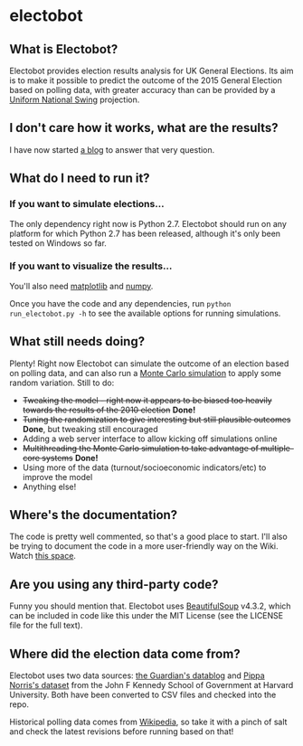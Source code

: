 electobot
=========

## What is Electobot?
Electobot provides election results analysis for UK General Elections. Its aim is to make it possible to predict the outcome of the 2015 General Election based on polling data, with greater accuracy than can be provided by a [Uniform National Swing](http://en.wikipedia.org/wiki/Uniform_national_swing) projection.

## I don't care how it works, what are the results?
I have now started [a blog](http://electobot.wordpress.com) to answer that very question.

## What do I need to run it?
### If you want to simulate elections...
The only dependency right now is Python 2.7. Electobot should run on any platform for which Python 2.7 has been released, although it's only been tested on Windows so far.
### If you want to visualize the results...
You'll also need [matplotlib](http://matplotlib.org/) and [numpy](http://www.numpy.org/).

Once you have the code and any dependencies, run `python run_electobot.py -h` to see the available options for running simulations.

## What still needs doing?
Plenty! Right now Electobot can simulate the outcome of an election based on polling data, and can also run a [Monte Carlo simulation](http://en.wikipedia.org/wiki/Monte_Carlo_method) to apply some random variation. Still to do:
  * ~~Tweaking the model - right now it appears to be biased too heavily towards the results of the 2010 election~~ **Done!**
  * ~~Tuning the randomization to give interesting but still plausible outcomes~~ **Done**, but tweaking still encouraged
  * Adding a web server interface to allow kicking off simulations online
  * ~~Multithreading the Monte Carlo simulation to take advantage of multiple-core systems~~ **Done!**
  * Using more of the data (turnout/socioeconomic indicators/etc) to improve the model
  * Anything else!

## Where's the documentation?
The code is pretty well commented, so that's a good place to start. I'll also be trying to document the code in a more user-friendly way on the Wiki. Watch [this space](http://github.com/ZsigE/electobot/wiki/Electobot).

## Are you using any third-party code?
Funny you should mention that. Electobot uses [BeautifulSoup](http://www.crummy.com/software/BeautifulSoup/) v4.3.2, which can be included in code like this under the MIT License (see the LICENSE file for the full text).

## Where did the election data come from?
Electobot uses two data sources: [the Guardian's datablog](http://www.theguardian.com/news/datablog/2010/may/07/uk-election-results-data-candidates-seats) and [Pippa Norris's dataset](http://www.hks.harvard.edu/fs/pnorris/Data/Data.htm#) from the John F Kennedy School of Government at Harvard University. Both have been converted to CSV files and checked into the repo.

Historical polling data comes from [Wikipedia](http://en.wikipedia.org/wiki/Opinion_polling_for_the_next_United_Kingdom_general_election), so take it with a pinch of salt and check the latest revisions before running based on that!